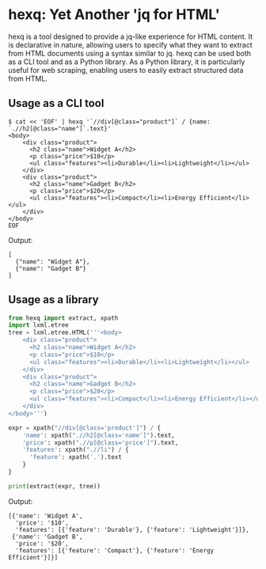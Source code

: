 # hexq: Yet Another 'jq for HTML'
hexq is a tool designed to provide a jq-like experience for HTML content. It is declarative in nature, allowing users to specify what they want to extract from HTML documents using a syntax similar to jq. hexq can be used both as a CLI tool and as a Python library. As a Python library, it is particularly useful for web scraping, enabling users to easily extract structured data from HTML.

## Usage as a CLI tool
```
$ cat << 'EOF' | hexq '`//div[@class="product"]` / {name: `.//h2[@class="name"]`.text}'
<body>
    <div class="product">
      <h2 class="name">Widget A</h2>
      <p class="price">$10</p>
      <ul class="features"><li>Durable</li><li>Lightweight</li></ul>
    </div>
    <div class="product">
      <h2 class="name">Gadget B</h2>
      <p class="price">$20</p>
      <ul class="features"><li>Compact</li><li>Energy Efficient</li></ul>
    </div>
</body>
EOF
```

Output:

```
[
  {"name": "Widget A"},
  {"name": "Gadget B"}
]
```

## Usage as a library
```python
from hexq import extract, xpath
import lxml.etree
tree = lxml.etree.HTML('''<body>
    <div class="product">
      <h2 class="name">Widget A</h2>
      <p class="price">$10</p>
      <ul class="features"><li>Durable</li><li>Lightweight</li></ul>
    </div>
    <div class="product">
      <h2 class="name">Gadget B</h2>
      <p class="price">$20</p>
      <ul class="features"><li>Compact</li><li>Energy Efficient</li></ul>
    </div>
</body>''')

expr = xpath("//div[@class='product']") / {
    'name': xpath(".//h2[@class='name']").text,
    'price': xpath(".//p[@class='price']").text,
    'features': xpath(".//li") / {
      'feature': xpath('.').text
    }
}

print(extract(expr, tree))
```

Output:

```
[{'name': 'Widget A',
  'price': '$10',
  'features': [{'feature': 'Durable'}, {'feature': 'Lightweight'}]},
 {'name': 'Gadget B',
  'price': '$20',
  'features': [{'feature': 'Compact'}, {'feature': 'Energy Efficient'}]}]
```
